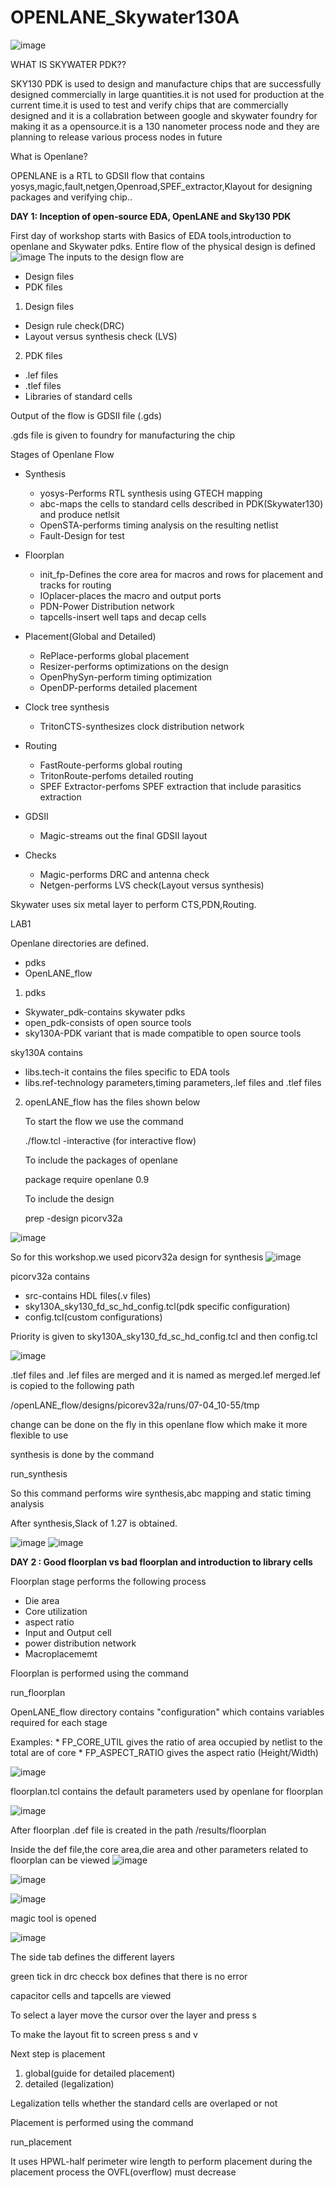 # OPENLANE_Skywater130A
![image](https://user-images.githubusercontent.com/82043108/114485796-2ba93100-9c2a-11eb-9924-f4589250b76a.png)

WHAT IS SKYWATER PDK??

SKY130 PDK is used to design and manufacture chips that are successfully designed commercially in large quantities.it is not used for production at the current time.it is used to 
test and verify chips that are commercially designed and it is a collabration between google and skywater foundry for making it as a opensource.it is a 130 nanometer process node
and they are planning to release various process nodes in future

What is Openlane?

OPENLANE is a RTL to GDSII flow that contains yosys,magic,fault,netgen,Openroad,SPEF_extractor,Klayout for designing packages and verifying chip..

**DAY 1: Inception of open-source EDA, OpenLANE and Sky130 PDK**

First day of workshop starts with Basics of EDA tools,introduction to openlane and Skywater pdks.
Entire flow of the physical design is defined
![image](https://user-images.githubusercontent.com/82043108/114495630-07565000-9c3c-11eb-9319-4f4be2c22e73.png)
The inputs to the design flow are

* Design files 
* PDK files 

1. Design files 
 * Design rule check(DRC)
 * Layout versus synthesis check (LVS)
2. PDK files
 * .lef files
 * .tlef files
 * Libraries of standard cells

Output of the flow is GDSII file (.gds)

.gds file is given to foundry for manufacturing the chip

Stages of Openlane Flow
* Synthesis
  * yosys-Performs RTL synthesis using GTECH mapping
  * abc-maps the cells to standard cells described in PDK(Skywater130) and produce netlsit
  * OpenSTA-performs timing analysis on the resulting netlist
  * Fault-Design for test
  
* Floorplan
  * init_fp-Defines the core area for macros and rows for placement and tracks for routing
  * IOplacer-places the macro and output ports
  * PDN-Power Distribution network
  * tapcells-insert well taps and decap cells
  
* Placement(Global and Detailed)
  * RePlace-performs global placement
  * Resizer-performs optimizations on the design
  * OpenPhySyn-perform timing optimization
  * OpenDP-performs detailed placement
  
* Clock tree synthesis
  * TritonCTS-synthesizes clock distribution network

* Routing
  * FastRoute-performs global routing
  * TritonRoute-perfoms detailed routing
  * SPEF Extractor-perfoms SPEF extraction that include parasitics extraction
  
* GDSII
  * Magic-streams out the final GDSII layout
  
* Checks
  * Magic-performs DRC and antenna check
  * Netgen-performs LVS check(Layout versus synthesis)
  
Skywater uses six metal layer to perform CTS,PDN,Routing. 

LAB1

Openlane directories are defined.

* pdks
* OpenLANE_flow

1. pdks 

* Skywater_pdk-contains skywater pdks
* open_pdk-consists of open source tools
* sky130A-PDK variant that is made compatible to open source tools

sky130A contains 
* libs.tech-it contains the files specific to EDA tools
* libs.ref-technology parameters,timing parameters,.lef files and .tlef files

2. openLANE_flow has the files shown below
   
   To start the flow we use the command 
   
   ./flow.tcl -interactive (for interactive flow)
   
   To include the packages of openlane 
   
   package require openlane 0.9 
   
   To include the design
   
   prep -design picorv32a 
   
   
![image](https://user-images.githubusercontent.com/82043108/114495113-299b9e00-9c3b-11eb-8bdd-e77dea69237b.png)

So for this workshop.we used picorv32a design for synthesis
![image](https://user-images.githubusercontent.com/82043108/114495177-446e1280-9c3b-11eb-87d4-0a6c8fa1ca82.png)
 
 picorv32a contains
 * src-contains HDL files(.v files)
 * sky130A_sky130_fd_sc_hd_config.tcl(pdk specific configuration)
 * config.tcl(custom configurations)

Priority is given to sky130A_sky130_fd_sc_hd_config.tcl and then config.tcl

![image](https://user-images.githubusercontent.com/82043108/114495243-5cde2d00-9c3b-11eb-9e6a-95d083296f37.png)

.tlef files and .lef files are merged and it is named as merged.lef
merged.lef is copied to the following path

/openLANE_flow/designs/picorev32a/runs/07-04_10-55/tmp

change can be done on the fly in this openlane flow which make it more flexible to use

synthesis is done by the command

run_synthesis

So this command performs wire synthesis,abc mapping and static timing analysis

After synthesis,Slack of 1.27 is obtained.

![image](https://user-images.githubusercontent.com/82043108/114495269-67002b80-9c3b-11eb-9ddc-58d3b7b8f8fe.png)
![image](https://user-images.githubusercontent.com/82043108/114495274-6bc4df80-9c3b-11eb-8ff6-cb3254d6d83f.png)

**DAY 2 : Good floorplan vs bad floorplan and introduction to library cells**

Floorplan stage performs the following process
* Die area
* Core utilization
* aspect ratio
* Input and Output cell
* power distribution network
* Macroplacememt

Floorplan is performed using the command

run_floorplan

OpenLANE_flow directory contains "configuration" which contains variables required for each stage

Examples:
    * FP_CORE_UTIL gives the ratio of area occupied by netlist to the total are of core
    * FP_ASPECT_RATIO gives the aspect ratio (Height/Width) 

![image](https://user-images.githubusercontent.com/82043108/114551653-4fe42c80-9c81-11eb-94af-15f8d92cd9b0.png)
 
floorplan.tcl contains the default parameters used by openlane for floorplan

![image](https://user-images.githubusercontent.com/82043108/114551341-e3692d80-9c80-11eb-936b-1927067c3faf.png)

After floorplan .def file is created in the path /results/floorplan

Inside the def file,the core area,die area and other parameters related to floorplan can be viewed
![image](https://user-images.githubusercontent.com/82043108/114551870-946fc800-9c81-11eb-9941-05eadb894ed3.png)


![image](https://user-images.githubusercontent.com/82043108/114551591-40fd7a00-9c81-11eb-8d0c-d667272586fe.png)

![image](https://user-images.githubusercontent.com/82043108/114551707-65595680-9c81-11eb-8139-bc585eca0ac8.png)

magic tool is opened 

![image](https://user-images.githubusercontent.com/82043108/114552069-cbde7480-9c81-11eb-8a6e-10d3acb330f7.png)

The side tab defines the different layers

green tick in drc checck box defines that there is no error

capacitor cells and tapcells are viewed

To select a layer move the cursor over the layer and press s

To make the layout fit to screen press s and v

Next step is placement
1. global(guide for detailed placement)
2. detailed (legalization)

Legalization tells whether the standard cells are overlaped or not

Placement is performed using the command

run_placement

It uses HPWL-half perimeter wire length to perform placement
during the placement process the OVFL(overflow) must decrease


    
